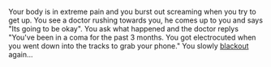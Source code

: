 Your body is in extreme pain and you burst out screaming when you try to get up. You see a doctor rushing towards you, he comes up to you and says "Its going to be okay". You ask what happened and the doctor replys "You've been in a coma for the past 3 months. You got electrocuted when you went down into the tracks to grab your phone." You slowly [blackout](Rushing.md) again...